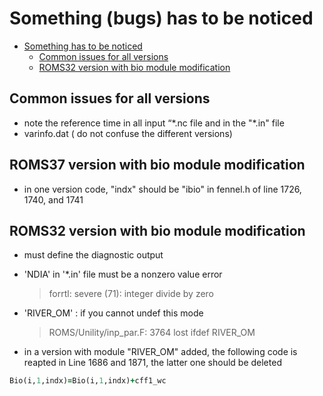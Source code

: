 # Something (bugs) has to be noticed

- [Something has to be noticed](#something-has-to-be-noticed)
  - [Common issues for all versions](#common-issues-for-all-versions)
  - [ROMS32 version with bio module modification](#roms32-version-with-bio-module-modification)

## Common issues for all versions

- note the reference time in all input “\*.nc file and in the "\*.in" file  
- varinfo.dat ( do not confuse the different versions)

## ROMS37 version with bio module modification

- in one version code, "indx" should be "ibio" in fennel.h of line 1726, 1740, and 1741  

## ROMS32 version with bio module modification

- must define the diagnostic output
  
- 'NDIA' in '*.in' file must be a nonzero value error  
  >   forrtl: severe (71): integer divide by zero

- 'RIVER_OM' : if you cannot undef this mode
  >   ROMS/Unility/inp_par.F: 3764 lost ifdef RIVER_OM

- in a version with module "RIVER_OM" added, the following code is reapted in Line 1686 and 1871, the latter one should be deleted  
```fortran
Bio(i,1,indx)=Bio(i,1,indx)+cff1_wc
```
